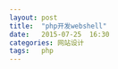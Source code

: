 ```yaml
---
layout: post
title:  "php开发webshell"
date:   2015-07-25  16:30
categories: 网站设计
tags:   php
---
```

